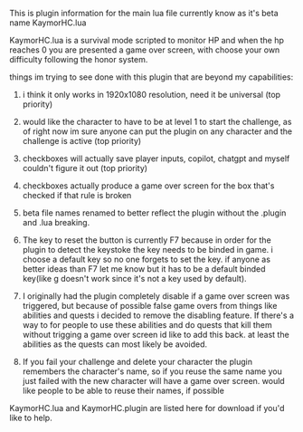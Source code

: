 This is plugin information for the main lua file currently know as it's beta name KaymorHC.lua

KaymorHC.lua is a survival mode scripted to monitor HP and when the hp reaches 0 you are presented a game over screen, with choose your own difficulty following the honor system.

things im trying to see done with this plugin that are beyond my capabilities:

1. i think it only works in 1920x1080 resolution, need it be universal (top priority)

2. would like the character to have to be at level 1 to start the challenge, as of right now im sure anyone can put the plugin on any character and the challenge is active (top priority)

3. checkboxes will actually save player inputs, copilot, chatgpt and myself couldn't figure it out (top priority)

4. checkboxes actually produce a game over screen for the box that's checked if that rule is broken

5. beta file names renamed to better reflect the plugin without the .plugin and .lua breaking.

6. The key to reset the button is currently F7 because in order for the plugin to detect the keystoke the key needs to be binded in game. i choose a default key so no one forgets to set the key. if anyone as better ideas than F7 let me know but it has to be a default binded key(like g doesn't work since it's not a key used by default).

7. I originally had the plugin completely disable if a game over screen was triggered, but because of possible false game overs from things like abilities and quests i decided to remove the disabling feature. If there's a way to for people to use these abilities and do quests that kill them without trigging a game over screen id like to add this back. at least the abilities as the quests can most likely be avoided.

8. If you fail your challenge and delete your character the plugin remembers the character's name, so if you reuse the same name you just failed with the new character will have a game over screen. would like people to be able to reuse their names, if possible

KaymorHC.lua and KaymorHC.plugin are listed here for download if you'd like to help.

